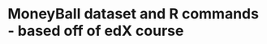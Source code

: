 MoneyBall dataset and R commands - based off of edX course
==========================================================

